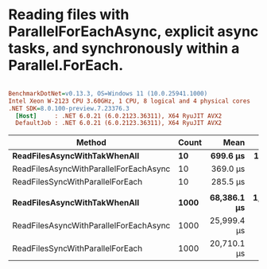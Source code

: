 # Reading files with ParallelForEachAsync, explicit async tasks, and synchronously within a Parallel.ForEach.

``` ini

BenchmarkDotNet=v0.13.3, OS=Windows 11 (10.0.25941.1000)
Intel Xeon W-2123 CPU 3.60GHz, 1 CPU, 8 logical and 4 physical cores
.NET SDK=8.0.100-preview.7.23376.3
  [Host]     : .NET 6.0.21 (6.0.2123.36311), X64 RyuJIT AVX2
  DefaultJob : .NET 6.0.21 (6.0.2123.36311), X64 RyuJIT AVX2


```
|                                 Method | Count |        Mean |       Error |      StdDev | Ratio | RatioSD |
|--------------------------------------- |------ |------------:|------------:|------------:|------:|--------:|
|           **ReadFilesAsyncWithTakWhenAll** |    **10** |    **699.6 μs** |    **13.95 μs** |    **24.07 μs** |  **1.00** |    **0.00** |
| ReadFilesAsyncWithParallelForEachAsync |    10 |    369.0 μs |     7.07 μs |     6.61 μs |  0.52 |    0.02 |
|       ReadFilesSyncWithParallelForEach |    10 |    285.5 μs |     5.67 μs |     5.02 μs |  0.40 |    0.02 |
|                                        |       |             |             |             |       |         |
|           **ReadFilesAsyncWithTakWhenAll** |  **1000** | **68,386.1 μs** | **1,199.65 μs** | **2,395.83 μs** |  **1.00** |    **0.00** |
| ReadFilesAsyncWithParallelForEachAsync |  1000 | 25,999.4 μs |   518.55 μs |   851.99 μs |  0.38 |    0.02 |
|       ReadFilesSyncWithParallelForEach |  1000 | 20,710.1 μs |   379.42 μs |   800.33 μs |  0.30 |    0.01 |
